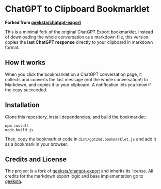 
# ChatGPT to Clipboard Bookmarklet

**Forked from [geeksta/chatgpt-export](https://github.com/geeksta/chatgpt-export)**

This is a minimal fork of the original ChatGPT Export bookmarklet. Instead of downloading the whole conversation as a markdown file, this version copies the **last ChatGPT response** directly to your clipboard in markdown format.

## How it works

When you click the bookmarklet on a ChatGPT conversation page, it collects and converts the last message (not the whole conversation!) to Markdown, and copies it to your clipboard. A notification lets you know if the copy succeeded.

## Installation

Clone this repository, install dependencies, and build the bookmarklet:

```
npm install
node build.js
```
Then, copy the bookmarklet code in `dist/gpt2md.bookmarklet.js` and add it as a bookmark in your browser.

## Credits and License

This project is a fork of [geeksta/chatgpt-export](https://github.com/geeksta/chatgpt-export) and inherits its license. All credits for the markdown export logic and base implementation go to [geeksta](https://github.com/geeksta).
